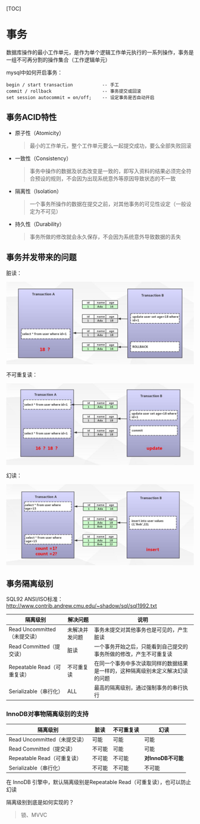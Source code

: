 [TOC]

# 事务

数据库操作的最小工作单元，是作为单个逻辑工作单元执行的一系列操作，事务是一组不可再分割的操作集合（工作逻辑单元）

mysql中如何开启事务：

```
begin / start transaction			-- 手工
commit / rollback					-- 事务提交或回滚
set session autocommit = on/off;	-- 设定事务是否自动开启
```

## 事务ACID特性

* 原子性（Atomicity）

  > 最小的工作单元，整个工作单元要么一起提交成功，要么全部失败回滚

* 一致性（Consistency） 

  > 事务中操作的数据及状态改变是一致的，即写入资料的结果必须完全符合预设的规则，不会因为出现系统意外等原因导致状态的不一致

* 隔离性（Isolation） 

  > 一个事务所操作的数据在提交之前，对其他事务的可见性设定（一般设定为不可见）

* 持久性（Durability）

  > 事务所做的修改就会永久保存，不会因为系统意外导致数据的丢失

## 事务并发带来的问题

脏读：

![](./image/脏读.png)

不可重复读：

![](./image/不可重复读.png)

幻读：

![](./image/幻读.png)

## 事务隔离级别

SQL92 ANSI/ISO标准：http://www.contrib.andrew.cmu.edu/~shadow/sql/sql1992.txt

| 隔离级别                     | 解决问题       | 说明                                                         |
| ---------------------------- | -------------- | ------------------------------------------------------------ |
| Read Uncommitted（未提交读） | 未解决并发问题 | 事务未提交对其他事务也是可见的，产生脏读                     |
| Read Committed（提交读）     | 脏读           | 一个事务开始之后，只能看到自己提交的事务所做的修改，产生不可重复读 |
| Repeatable Read（可重复读）  | 不可重复读     | 在同一个事务中多次读取同样的数据结果是一样的，这种隔离级别未定义解决幻读的问题 |
| Serializable（串行化）       | ALL            | 最高的隔离级别，通过强制事务的串行执行                       |

### InnoDB对事物隔离级别的支持

| 隔离级别                     | 脏读   | 不可重复读 | 幻读               |
| ---------------------------- | ------ | ---------- | ------------------ |
| Read Uncommitted（未提交读） | 可能   | 可能       | 可能               |
| Read Committed（提交读）     | 不可能 | 可能       | 可能               |
| Repeatable Read（可重复读）  | 不可能 | 不可能     | **对InnoDB不可能** |
| Serializable（串行化）       | 不可能 | 不可能     | 不可能             |

在 InnoDB 引擎中，默认隔离级别是Repeatable Read（可重复读），也可以防止幻读

隔离级别到底是如何实现的？

> 锁、MVVC